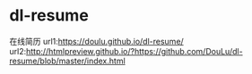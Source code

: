 # dl-resume
在线简历
url1:https://doulu.github.io/dl-resume/
url2:http://htmlpreview.github.io/?https://github.com/DouLu/dl-resume/blob/master/index.html

